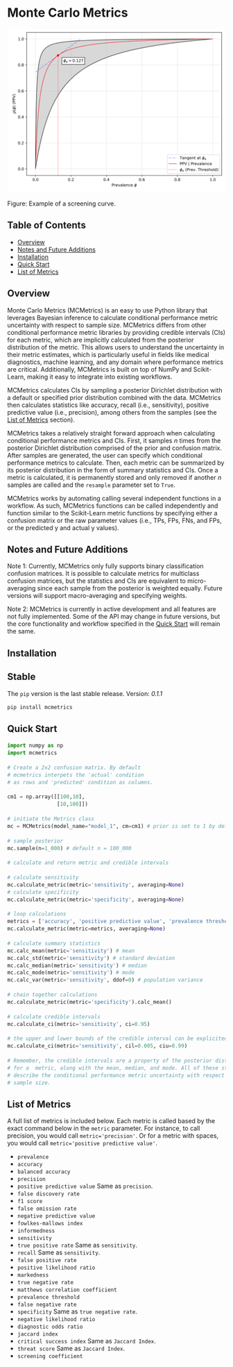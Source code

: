 # **Monte Carlo Metrics**

<p align="center">
  <a href="https://github.com/cbsither/mcmetrics">
    <img src="data/figures/screening_curve.png">
  </a>
</p>

Figure: Example of a screening curve.

## **Table of Contents**

<!--ts-->
* [Overview](#overview)
* [Notes and Future Additions](#notes-and-future-additions)
* [Installation](#installation)
* [Quick Start](#quick-start)
* [List of Metrics](#list-of-metrics)
<!--te-->

## **Overview**

Monte Carlo Metrics (MCMetrics) is an easy to use Python library that leverages Bayesian inference to calculate conditional performance metric uncertainty with respect to sample size. MCMetrics differs from other conditional performance metric libraries by providing credible intervals (CIs) for each metric, which are implicitly calculated from the posterior distribution of the metric. This allows users to understand the uncertainty in their metric estimates, which is particularly useful in fields like medical diagnostics, machine learning, and any domain where performance metrics are critical. Additionally, MCMetrics is built on top of NumPy and Scikit-Learn, making it easy to integrate into existing workflows.

MCMetrics calculates CIs by sampling a posterior Dirichlet distribution with a default or specified prior distribution combined with the data. MCMetrics then calculates statistics like accuracy, recall (i.e., sensitivity), positive predictive value (i.e., precision), among others from the samples (see the [List of Metrics](#list-of-metrics) section).

MCMetrics takes a relatively straight forward approach when calculating conditional performance metrics and CIs. First, it samples $n$ times from the posterior Dirichlet distribution comprised of the prior and confusion matrix. After samples are generated, the user can specify which conditional performance metrics to calculate. Then, each metric can be summarized by its posterior distribution in the form of summary statistics and CIs. Once a metric is calculated, it is permanently stored and only removed if another $n$ samples are called and the ```resample``` parameter set to ```True```.

MCMetrics works by automating calling several independent functions in a workflow. As such, MCMetrics functions can be called independently and function similar to the Scikit-Learn metric functions by specifying either a confusion matrix or the raw parameter values (i.e., TPs, FPs, FNs, and FPs, or the predicted y and actual y values). 

## **Notes and Future Additions**

Note 1: Currently, MCMetrics only fully supports binary classification confusion matrices. It is possible to calculate metrics for multiclass confusion matrices, but the statistics and CIs are equivalent to micro-averaging since each sample from the posterior is weighted equally. Future versions will support macro-averaging and specifying weights. 

Note 2: MCMetrics is currently in active development and all features are not fully implemented. Some of the API may change in future versions, but the core functionality and workflow specified in the [Quick Start](#quick-start) will remain the same.

## **Installation**

Stable
------
The ```pip``` version is the last stable release. Version: *0.1.1*
```sh
pip install mcmetrics
```

## **Quick Start**

```python
import numpy as np
import mcmetrics

# Create a 2x2 confusion matrix. By default 
# mcmetrics interpets the 'actual' condition 
# as rows and 'predicted' condition as columns.

cm1 = np.array([[100,10],
                [10,100]])

# initiate the Metrics class
mc = MCMetrics(model_name="model_1", cm=cm1) # prior is set to 1 by default

# sample posterior
mc.sample(n=1_000) # default n = 100_000

# calculate and return metric and credible intervals

# calculate sensitivity
mc.calculate_metric(metric='sensitivity', averaging=None)
# calculate specificity
mc.calculate_metric(metric='specificity', averaging=None)

# loop calculations
metrics = ['accuracy', 'positive predictive value', 'prevalence threshold']
mc.calculate_metric(metric=metrics, averaging=None)

# calculate summary statistics
mc.calc_mean(metric='sensitivity') # mean
mc.calc_std(metric='sensitivity') # standard deviation
mc.calc_median(metric='sensitivity') # median
mc.calc_mode(metric='sensitivity') # mode
mc.calc_var(metric='sensitivity', ddof=0) # population variance

# chain together calculations
mc.calculate_metric(metric='specificity').calc_mean()

# calculate credible intervals
mc.calculate_ci(metric='sensitivity', ci=0.95)

# the upper and lower bounds of the credible interval can be explicited specified
mc.calculate_ci(metric='sensitivity', cil=0.005, ciu=0.99)

# Remember, the credible intervals are a property of the posterior distribution 
# for a  metric, along with the mean, median, and mode. All of these statistics 
# describe the conditional performance metric uncertainty with respect to 
# sample size.

```

## **List of Metrics**

A full list of metrics is included below. Each metric is called based by the exact command below in the `metric` parameter. For instance, to call precision, you would call `metric='precision'`. Or for a metric with spaces, you would call `metric='positive predictive value'`.

* `prevalence`
* `accuracy`
* `balanced accuracy`
* `precision`
* `positive predictive value`
Same as `precision`.
* `false discovery rate`
* `f1 score`
* `false omission rate`
* `negative predictive value`
* `fowlkes-mallows index`
* `informedness`
* `sensitivity`
* `true positive rate`
Same as `sensitivity`.
* `recall`
Same as `sensitivity`.
* `false positive rate`
* `positive likelihood ratio`
* `markedness`
* `true negative rate`
* `matthews correlation coefficient`
* `prevalence threshold`
* `false negative rate`
* `specificity`
Same as `true negative rate`.
* `negative likelihood ratio`
* `diagnostic odds ratio`
* `jaccard index`
* `critical success index`
Same as `Jaccard Index`.
* `threat score`
Same as `Jaccard Index`.
* `screening coefficient`